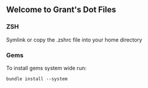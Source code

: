 ## Welcome to Grant's Dot Files

### ZSH
Symlink or copy the .zshrc file into your home directory

### Gems

To install gems system wide run:

```
bundle install --system
```
